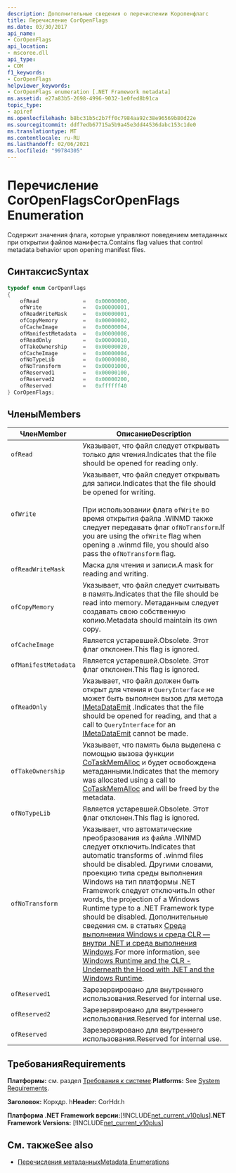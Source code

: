 ```yaml
---
description: Дополнительные сведения о перечислении Коропенфлагс
title: Перечисление CorOpenFlags
ms.date: 03/30/2017
api_name:
- CorOpenFlags
api_location:
- mscoree.dll
api_type:
- COM
f1_keywords:
- CorOpenFlags
helpviewer_keywords:
- CorOpenFlags enumeration [.NET Framework metadata]
ms.assetid: e27a83b5-2698-4996-9032-1e0fed8b91ca
topic_type:
- apiref
ms.openlocfilehash: b8bc31b5c2b7ff0c7984aa92c38e96569b80d22e
ms.sourcegitcommit: ddf7edb67715a5b9a45e3dd44536dabc153c1de0
ms.translationtype: MT
ms.contentlocale: ru-RU
ms.lasthandoff: 02/06/2021
ms.locfileid: "99784305"
---
```

# <a name="coropenflags-enumeration"></a><span data-ttu-id="0d40f-103">Перечисление CorOpenFlags</span><span class="sxs-lookup"><span data-stu-id="0d40f-103">CorOpenFlags Enumeration</span></span>

<span data-ttu-id="0d40f-104">Содержит значения флага, которые управляют поведением метаданных при открытии файлов манифеста.</span><span class="sxs-lookup"><span data-stu-id="0d40f-104">Contains flag values that control metadata behavior upon opening manifest files.</span></span>  
  
## <a name="syntax"></a><span data-ttu-id="0d40f-105">Синтаксис</span><span class="sxs-lookup"><span data-stu-id="0d40f-105">Syntax</span></span>  
  
```cpp  
typedef enum CorOpenFlags  
{  
    ofRead              =   0x00000000,  
    ofWrite             =   0x00000001,  
    ofReadWriteMask     =   0x00000001,  
    ofCopyMemory        =   0x00000002,  
    ofCacheImage        =   0x00000004,  
    ofManifestMetadata  =   0x00000008,  
    ofReadOnly          =   0x00000010,  
    ofTakeOwnership     =   0x00000020,  
    ofCacheImage        =   0x00000004,  
    ofNoTypeLib         =   0x00000080,  
    ofNoTransform       =   0x00001000,  
    ofReserved1         =   0x00000100,  
    ofReserved2         =   0x00000200,  
    ofReserved          =   0xffffff40  
} CorOpenFlags;  
```  
  
## <a name="members"></a><span data-ttu-id="0d40f-106">Члены</span><span class="sxs-lookup"><span data-stu-id="0d40f-106">Members</span></span>  
  
|<span data-ttu-id="0d40f-107">Член</span><span class="sxs-lookup"><span data-stu-id="0d40f-107">Member</span></span>|<span data-ttu-id="0d40f-108">Описание</span><span class="sxs-lookup"><span data-stu-id="0d40f-108">Description</span></span>|  
|------------|-----------------|  
|`ofRead`|<span data-ttu-id="0d40f-109">Указывает, что файл следует открывать только для чтения.</span><span class="sxs-lookup"><span data-stu-id="0d40f-109">Indicates that the file should be opened for reading only.</span></span>|  
|`ofWrite`|<span data-ttu-id="0d40f-110">Указывает, что файл следует открывать для записи.</span><span class="sxs-lookup"><span data-stu-id="0d40f-110">Indicates that the file should be opened for writing.</span></span><br /><br /> <span data-ttu-id="0d40f-111">При использовании флага `ofWrite` во время открытия файла .WINMD также следует передавать флаг `ofNoTransform`.</span><span class="sxs-lookup"><span data-stu-id="0d40f-111">If you are using the `ofWrite` flag when opening a .winmd file, you should also pass the `ofNoTransform` flag.</span></span>|  
|`ofReadWriteMask`|<span data-ttu-id="0d40f-112">Маска для чтения и записи.</span><span class="sxs-lookup"><span data-stu-id="0d40f-112">A mask for reading and writing.</span></span>|  
|`ofCopyMemory`|<span data-ttu-id="0d40f-113">Указывает, что файл следует считывать в память.</span><span class="sxs-lookup"><span data-stu-id="0d40f-113">Indicates that the file should be read into memory.</span></span> <span data-ttu-id="0d40f-114">Метаданным следует создавать свою собственную копию.</span><span class="sxs-lookup"><span data-stu-id="0d40f-114">Metadata should maintain its own copy.</span></span>|  
|`ofCacheImage`|<span data-ttu-id="0d40f-115">Является устаревшей.</span><span class="sxs-lookup"><span data-stu-id="0d40f-115">Obsolete.</span></span> <span data-ttu-id="0d40f-116">Этот флаг отклонен.</span><span class="sxs-lookup"><span data-stu-id="0d40f-116">This flag is ignored.</span></span>|  
|`ofManifestMetadata`|<span data-ttu-id="0d40f-117">Является устаревшей.</span><span class="sxs-lookup"><span data-stu-id="0d40f-117">Obsolete.</span></span> <span data-ttu-id="0d40f-118">Этот флаг отклонен.</span><span class="sxs-lookup"><span data-stu-id="0d40f-118">This flag is ignored.</span></span>|  
|`ofReadOnly`|<span data-ttu-id="0d40f-119">Указывает, что файл должен быть открыт для чтения и `QueryInterface` не может быть выполнен вызов для метода [IMetaDataEmit](imetadataemit-interface.md) .</span><span class="sxs-lookup"><span data-stu-id="0d40f-119">Indicates that the file should be opened for reading, and that a call to `QueryInterface` for an [IMetaDataEmit](imetadataemit-interface.md) cannot be made.</span></span>|  
|`ofTakeOwnership`|<span data-ttu-id="0d40f-120">Указывает, что память была выделена с помощью вызова функции [CoTaskMemAlloc](/windows/desktop/api/combaseapi/nf-combaseapi-cotaskmemalloc) и будет освобождена метаданными.</span><span class="sxs-lookup"><span data-stu-id="0d40f-120">Indicates that the memory was allocated using a call to [CoTaskMemAlloc](/windows/desktop/api/combaseapi/nf-combaseapi-cotaskmemalloc) and will be freed by the metadata.</span></span>|  
|`ofNoTypeLib`|<span data-ttu-id="0d40f-121">Является устаревшей.</span><span class="sxs-lookup"><span data-stu-id="0d40f-121">Obsolete.</span></span> <span data-ttu-id="0d40f-122">Этот флаг отклонен.</span><span class="sxs-lookup"><span data-stu-id="0d40f-122">This flag is ignored.</span></span>|  
|`ofNoTransform`|<span data-ttu-id="0d40f-123">Указывает, что автоматические преобразования из файла .WINMD следует отключить.</span><span class="sxs-lookup"><span data-stu-id="0d40f-123">Indicates that automatic transforms of .winmd files should be disabled.</span></span> <span data-ttu-id="0d40f-124">Другими словами, проекцию типа среды выполнения Windows на тип платформы .NET Framework следует отключить.</span><span class="sxs-lookup"><span data-stu-id="0d40f-124">In other words, the projection of a Windows Runtime type to a .NET Framework type should be disabled.</span></span> <span data-ttu-id="0d40f-125">Дополнительные сведения см. в статьях [Среда выполнения Windows и среда CLR — внутри .NET и среда выполнения Windows](/archive/msdn-magazine/2012/windows-8-special-issue/windows-runtime-and-the-clr-underneath-the-hood-with-net-and-the-windows-runtime).</span><span class="sxs-lookup"><span data-stu-id="0d40f-125">For more information, see [Windows Runtime and the CLR - Underneath the Hood with .NET and the Windows Runtime](/archive/msdn-magazine/2012/windows-8-special-issue/windows-runtime-and-the-clr-underneath-the-hood-with-net-and-the-windows-runtime).</span></span>|  
|`ofReserved1`|<span data-ttu-id="0d40f-126">Зарезервировано для внутреннего использования.</span><span class="sxs-lookup"><span data-stu-id="0d40f-126">Reserved for internal use.</span></span>|  
|`ofReserved2`|<span data-ttu-id="0d40f-127">Зарезервировано для внутреннего использования.</span><span class="sxs-lookup"><span data-stu-id="0d40f-127">Reserved for internal use.</span></span>|  
|`ofReserved`|<span data-ttu-id="0d40f-128">Зарезервировано для внутреннего использования.</span><span class="sxs-lookup"><span data-stu-id="0d40f-128">Reserved for internal use.</span></span>|  
  
## <a name="requirements"></a><span data-ttu-id="0d40f-129">Требования</span><span class="sxs-lookup"><span data-stu-id="0d40f-129">Requirements</span></span>  

 <span data-ttu-id="0d40f-130">**Платформы:** см. раздел [Требования к системе](../../get-started/system-requirements.md).</span><span class="sxs-lookup"><span data-stu-id="0d40f-130">**Platforms:** See [System Requirements](../../get-started/system-requirements.md).</span></span>  
  
 <span data-ttu-id="0d40f-131">**Заголовок:** Корхдр. h</span><span class="sxs-lookup"><span data-stu-id="0d40f-131">**Header:** CorHdr.h</span></span>  
  
 <span data-ttu-id="0d40f-132">**Платформа .NET Framework версии:**[!INCLUDE[net_current_v10plus](../../../../includes/net-current-v10plus-md.md)]</span><span class="sxs-lookup"><span data-stu-id="0d40f-132">**.NET Framework Versions:** [!INCLUDE[net_current_v10plus](../../../../includes/net-current-v10plus-md.md)]</span></span>  
  
## <a name="see-also"></a><span data-ttu-id="0d40f-133">См. также</span><span class="sxs-lookup"><span data-stu-id="0d40f-133">See also</span></span>

- [<span data-ttu-id="0d40f-134">Перечисления метаданных</span><span class="sxs-lookup"><span data-stu-id="0d40f-134">Metadata Enumerations</span></span>](metadata-enumerations.md)
